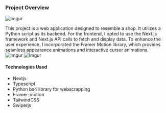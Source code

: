 ### Project Overview

![Imgur](https://i.imgur.com/q3FUZPg.png)

This project is a web application designed to resemble a shop. It utilizes a Python script as its backend. For the frontend, I opted to use the Next.js framework and Next.js API calls to fetch and display data. To enhance the user experience, I incorporated the Framer Motion library, which provides seamless appearance animations and interactive cursor animations.
![Imgur](https://i.imgur.com/VMvoAA0.png)
![Imgur](https://i.imgur.com/LAV6HJZ.png)

#### Technologies Used

- Nextjs
- Typescript
- Python bs4 library for webscrapping
- Framer-motion
- TailwindCSS
- Swiperjs
